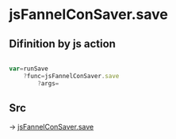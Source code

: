 # jsFannelConSaver.save

## Difinition by js action

```js.js

var=runSave
	?func=jsFannelConSaver.save
		?args=

```

## Src

-> [jsFannelConSaver.save](https://github.com/puutaro/CommandClick/blob/master/app/src/main/java/com/puutaro/commandclick/fragment_lib/terminal_fragment/js_interface/edit/JsFannelConSaver.kt#L26)


